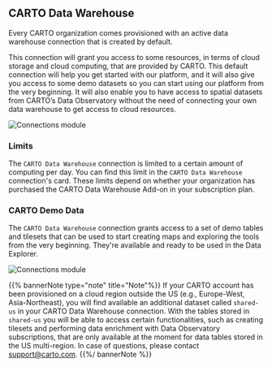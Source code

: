 ## CARTO Data Warehouse

Every CARTO organization comes provisioned with an active data warehouse connection that is created by default. 

This connection will grant you access to some resources, in terms of cloud storage and cloud computing, that are provided by CARTO. This default connection will help you get started with our platform, and it will also give you access to some demo datasets so you can start using our platform from the very beginning. It will also enable you to have access to spatial datasets from CARTO’s Data Observatory without the need of connecting your own data warehouse to get access to cloud resources.

![Connections module](/img/cloud-native-workspace/connections/the_connections_the_cartodw.png)

### Limits

The `CARTO Data Warehouse` connection is limited to a certain amount of computing per day. You can find this limit in the `CARTO Data Warehouse` connection's card. These limits depend on whether your organization has purchased the CARTO Data Warehouse Add-on in your subscription plan. 

### CARTO Demo Data

The `CARTO Data Warehouse` connection grants access to a set of demo tables and tilesets that can be used to start creating maps and exploring the tools from the very beginning. They're available and ready to be used in the Data Explorer.

![Connections module](/img/cloud-native-workspace/connections/the_connections_cartodw_folders.png)

{{% bannerNote type="note" title="Note"%}}
If your CARTO account has been provisioned on a cloud region outside the US (e.g., Europe-West, Asia-Northeast), you will find available an additional dataset called `shared-us` in your CARTO Data Warehouse connection. With the tables stored in `shared-us` you will be able to access certain functionalities, such as creating tilesets and performing data enrichment with Data Observatory subscriptions, that are only available at the moment for data tables stored in the US multi-region. In case of questions, please contact support@carto.com.
{{%/ bannerNote %}}

